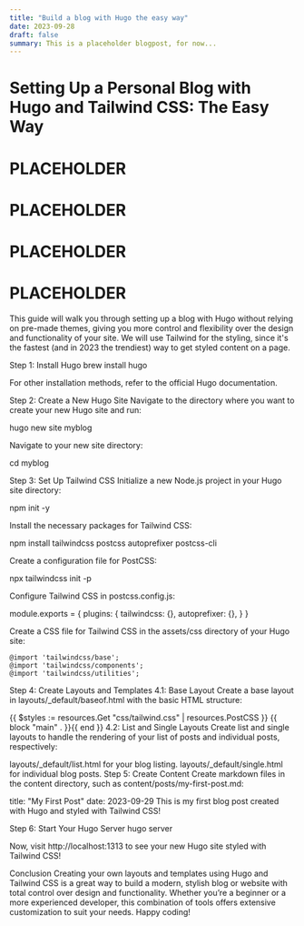 ```yaml
---
title: "Build a blog with Hugo the easy way"
date: 2023-09-28
draft: false
summary: This is a placeholder blogpost, for now...
---
```


# Setting Up a Personal Blog with Hugo and Tailwind CSS: The Easy Way

# PLACEHOLDER

# PLACEHOLDER

# PLACEHOLDER

# PLACEHOLDER

This guide will walk you through setting up a blog with Hugo without relying on pre-made themes, giving you more control and flexibility over the design and functionality of your site. We will use Tailwind for the styling, since it's the fastest (and in 2023 the trendiest) way to get styled content on a page.

Step 1: Install Hugo
brew install hugo

For other installation methods, refer to the official Hugo documentation.

Step 2: Create a New Hugo Site
Navigate to the directory where you want to create your new Hugo site and run:

hugo new site myblog

Navigate to your new site directory:

cd myblog

Step 3: Set Up Tailwind CSS
Initialize a new Node.js project in your Hugo site directory:

npm init -y

Install the necessary packages for Tailwind CSS:

npm install tailwindcss postcss autoprefixer postcss-cli

Create a configuration file for PostCSS:

npx tailwindcss init -p

Configure Tailwind CSS in postcss.config.js:

module.exports = {
plugins: {
tailwindcss: {},
autoprefixer: {},
}
}

Create a CSS file for Tailwind CSS in the assets/css directory of your Hugo site:

```
@import 'tailwindcss/base';
@import 'tailwindcss/components';
@import 'tailwindcss/utilities';
```

Step 4: Create Layouts and Templates
4.1: Base Layout
Create a base layout in layouts/\_default/baseof.html with the basic HTML structure:

<!DOCTYPE html>
<html lang="en">
<head>
    <meta charset="UTF-8">
    <title>{{ .Title }}</title>
    {{ $styles := resources.Get "css/tailwind.css" | resources.PostCSS }}
    <link rel="stylesheet" href="{{ $styles.Permalink }}">
</head>
<body>
    {{ block "main" . }}{{ end }}
</body>
</html>
4.2: List and Single Layouts
Create list and single layouts to handle the rendering of your list of posts and individual posts, respectively:

layouts/\_default/list.html for your blog listing.
layouts/\_default/single.html for individual blog posts.
Step 5: Create Content
Create markdown files in the content directory, such as content/posts/my-first-post.md:

title: "My First Post"
date: 2023-09-29
This is my first blog post created with Hugo and styled with Tailwind CSS!

Step 6: Start Your Hugo Server
hugo server

Now, visit http://localhost:1313 to see your new Hugo site styled with Tailwind CSS!

Conclusion
Creating your own layouts and templates using Hugo and Tailwind CSS is a great way to build a modern, stylish blog or website with total control over design and functionality. Whether you’re a beginner or a more experienced developer, this combination of tools offers extensive customization to suit your needs. Happy coding!

```

```
